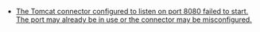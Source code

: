
- [The Tomcat connector configured to listen on port 8080 failed to start. The port may already be in use or the connector may be misconfigured.](https://truehong.tistory.com/5) 